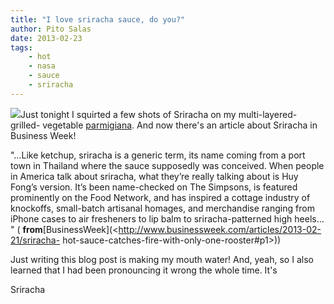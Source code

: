 ```yaml
---
title: "I love sriracha sauce, do you?"
author: Pito Salas
date: 2013-02-23
tags:
    - hot
    - nasa
    - sauce
    - sriracha
---
```




![](https://i0.wp.com/0.tqn.com/d/foodreference/1/G/e/-/-/-/Sriracha.jpg?w=584)Just
tonight I squirted a few shots of Sriracha on my multi-layered-grilled-
vegetable [parmigiana](<http://en.wikipedia.org/wiki/Parmigiana>). And now
there's an article about Sriracha in Business Week!

"…Like ketchup, sriracha is a generic term, its name coming from a port town
in Thailand where the sauce supposedly was conceived. When people in America
talk about sriracha, what they’re really talking about is Huy Fong’s version.
It’s been name-checked on The Simpsons, is featured prominently on the Food
Network, and has inspired a cottage industry of knockoffs, small-batch
artisanal homages, and merchandise ranging from iPhone cases to air fresheners
to lip balm to sriracha-patterned high heels… " (
**from**[BusinessWeek](<http://www.businessweek.com/articles/2013-02-21/sriracha-
hot-sauce-catches-fire-with-only-one-rooster#p1>))

Just writing this blog post is making my mouth water! And, yeah, so I also
learned that I had been pronouncing it wrong the whole time. It's

Sriracha


